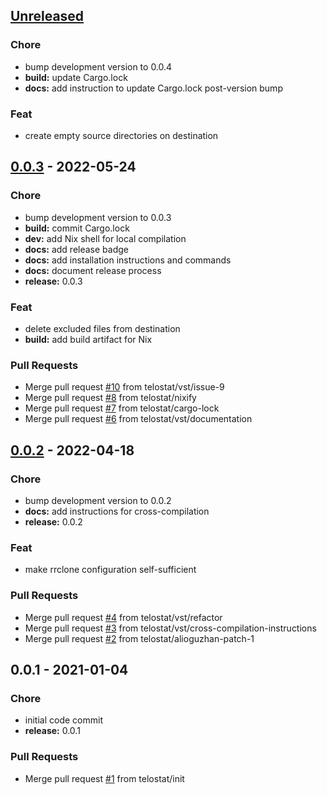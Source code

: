 <a name="unreleased"></a>
## [Unreleased]

### Chore
- bump development version to 0.0.4
- **build:** update Cargo.lock
- **docs:** add instruction to update Cargo.lock post-version bump

### Feat
- create empty source directories on destination


<a name="0.0.3"></a>
## [0.0.3] - 2022-05-24
### Chore
- bump development version to 0.0.3
- **build:** commit Cargo.lock
- **dev:** add Nix shell for local compilation
- **docs:** add release badge
- **docs:** add installation instructions and commands
- **docs:** document release process
- **release:** 0.0.3

### Feat
- delete excluded files from destination
- **build:** add build artifact for Nix

### Pull Requests
- Merge pull request [#10](https://github.com/telostat/rrclone/issues/10) from telostat/vst/issue-9
- Merge pull request [#8](https://github.com/telostat/rrclone/issues/8) from telostat/nixify
- Merge pull request [#7](https://github.com/telostat/rrclone/issues/7) from telostat/cargo-lock
- Merge pull request [#6](https://github.com/telostat/rrclone/issues/6) from telostat/vst/documentation


<a name="0.0.2"></a>
## [0.0.2] - 2022-04-18
### Chore
- bump development version to 0.0.2
- **docs:** add instructions for cross-compilation
- **release:** 0.0.2

### Feat
- make rrclone configuration self-sufficient

### Pull Requests
- Merge pull request [#4](https://github.com/telostat/rrclone/issues/4) from telostat/vst/refactor
- Merge pull request [#3](https://github.com/telostat/rrclone/issues/3) from telostat/vst/cross-compilation-instructions
- Merge pull request [#2](https://github.com/telostat/rrclone/issues/2) from telostat/alioguzhan-patch-1


<a name="0.0.1"></a>
## 0.0.1 - 2021-01-04
### Chore
- initial code commit
- **release:** 0.0.1

### Pull Requests
- Merge pull request [#1](https://github.com/telostat/rrclone/issues/1) from telostat/init


[Unreleased]: https://github.com/telostat/rrclone/compare/0.0.3...HEAD
[0.0.3]: https://github.com/telostat/rrclone/compare/0.0.2...0.0.3
[0.0.2]: https://github.com/telostat/rrclone/compare/0.0.1...0.0.2
